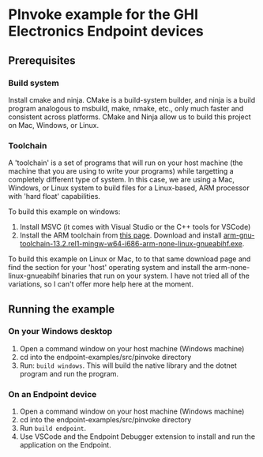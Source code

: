 # PInvoke example for the GHI Electronics Endpoint devices

## Prerequisites

### Build system

Install cmake and ninja.  CMake is a build-system builder, and ninja is a build program analogous to msbuild, make, nmake, etc., only much faster and consistent across platforms. CMake and Ninja allow us to build this project on Mac, Windows, or Linux.

### Toolchain

A 'toolchain' is a set of programs that will run on your host machine (the machine that you are using to write your programs) while targetting a completely different type of system.  In this case, we are using a Mac, Windows, or Linux system to build files for a Linux-based, ARM processor with 'hard float' capabilities.

To build this example on windows:
1. Install MSVC (it comes with Visual Studio or the C++ tools for VSCode)
1. Install the ARM toolchain from [this page](https://developer.arm.com/downloads/-/arm-gnu-toolchain-downloads). Download and install [arm-gnu-toolchain-13.2.rel1-mingw-w64-i686-arm-none-linux-gnueabihf.exe](https://developer.arm.com/-/media/Files/downloads/gnu/13.2.rel1/binrel/arm-gnu-toolchain-13.2.rel1-mingw-w64-i686-arm-none-linux-gnueabihf.exe?rev=c721fbf7e0ed48f0a5f0250740400f7c&hash=6733718EFDDFED56698E38E54EDFC268).

To build this example on Linux or Mac, to to that same download page and find the section for your 'host' operating system and install the arm-none-linux-gnueabihf binaries that run on your system. I have not tried all of the variations, so I can't offer more help here at the moment.

## Running the example

### On your Windows desktop

1. Open a command window on your host machine (Windows machine)
1. cd into the endpoint-examples/src/pinvoke directory
1. Run: ```build windows```.  This will build the native library and the dotnet program and run the program.

### On an Endpoint device

1. Open a command window on your host machine (Windows machine)
1. cd into the endpoint-examples/src/pinvoke directory
1. Run ```build endpoint```.
1. Use VSCode and the Endpoint Debugger extension to install and run the application on the Endpoint.